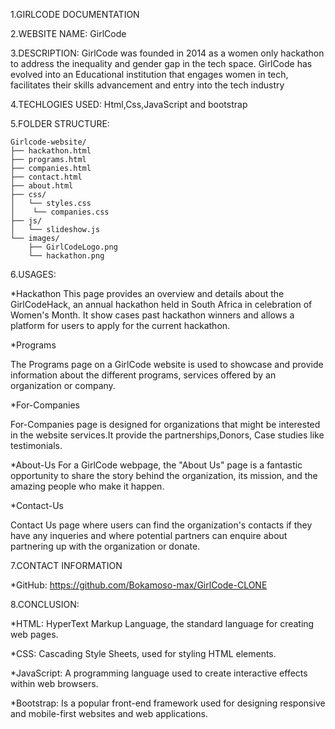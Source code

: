 1.GIRLCODE DOCUMENTATION

2.WEBSITE NAME:
GirlCode

3.DESCRIPTION:
GirlCode was founded in 2014 as a women only hackathon to address the inequality and gender gap in the tech space. GirlCode has evolved into an Educational institution that engages women in tech, facilitates their skills advancement and entry into the tech industry

4.TECHLOGIES USED:
Html,Css,JavaScript and bootstrap

5.FOLDER STRUCTURE:

    Girlcode-website/
    ├── hackathon.html
    ├── programs.html
    ├── companies.html
    ├── contact.html
    ├── about.html
    ├── css/
    │   └── styles.css
    │    └── companies.css
    ├── js/
    │   └── slideshow.js
    └── images/
        ├── GirlCodeLogo.png
        └── hackathon.png

6.USAGES:

\*Hackathon
This page provides an overview and details about the GirlCodeHack, an annual hackathon held in South Africa in celebration of Women's Month.
It show cases past hackathon winners and allows a platform for users to apply for the current hackathon.

\*Programs

The Programs page on a GirlCode website is used to showcase and provide information about the different programs, services offered by an organization or company.

\*For-Companies

For-Companies page is designed for organizations that might be interested in the website services.It provide the partnerships,Donors, Case studies like testimonials.

\*About-Us
For a GirlCode webpage, the "About Us" page is a fantastic opportunity to share the story behind the organization, its mission, and the amazing people who make it happen.

\*Contact-Us

Contact Us page where users can find the organization's contacts if they have any inqueries and where potential partners can enquire about partnering up with the organization or donate.

7.CONTACT INFORMATION

\*GitHub: https://github.com/Bokamoso-max/GirlCode-CLONE

8.CONCLUSION:

\*HTML: HyperText Markup Language, the standard language for creating web pages.

\*CSS: Cascading Style Sheets, used for styling HTML elements.

\*JavaScript: A programming language used to create interactive effects within web browsers.

\*Bootstrap: Is a popular front-end framework used for designing responsive and mobile-first websites and web applications.
